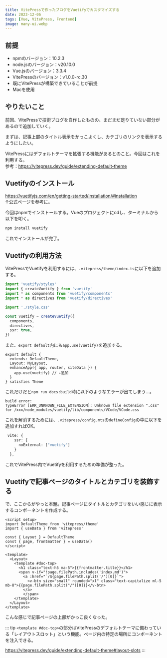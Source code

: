 ```yaml
---
title: VitePressで作ったブログをVuetifyでカスタマイズする
date: 2023-12-06
tags: [Vue, VitePress, Frontend]
image: many-ui.webp
---
```


## 前提
* npmのバージョン：10.2.3
* node.jsのバージョン：v20.10.0
* Vue.jsのバージョン：3.3.4
* VitePressのバージョン：v1.0.0-rc.30
* 既にVitePressが構築できていることが前提
* Macを使用


## やりたいこと
前回、VitePressで技術ブログを自作したものの、まだまだ足りていない部分があるので追加していく。

まずは、記事上部のタイトル表示をかっこよくし、カテゴリのリンクを表示するようにしたい。
    
VitePressにはデフォルトテーマを拡張する機能があるとのこと。今回はこれを利用する。  
参考：https://vitepress.dev/guide/extending-default-theme 


## Vuetifyのインストール
https://vuetifyjs.com/en/getting-started/installation/#installation  
↑公式ページを参考に。  
  
今回はnpmでインストールする。Vueのプロジェクトにcdし、ターミナルから以下を叩く。

```zsh
npm install vuetify
```
  
これでインストールが完了。


## Vuetifyの利用方法
VitePressでVuetifyを利用するには、`.vitepress/theme/index.ts`に以下を追加する。

```ts
import 'vuetify/styles'
import { createVuetify } from 'vuetify'
import * as components from 'vuetify/components'
import * as directives from 'vuetify/directives'

import './style.css'

const vuetify = createVuetify({
  components,
  directives,
  ssr: true,
})
```

また、`export default`内にも`app.use(vuetify)`を追加する。
  
```ts{5}
export default {
  extends: DefaultTheme,
  Layout: MyLayout,
  enhanceApp({ app, router, siteData }) {
    app.use(vuetify) // ←追加
  }
} satisfies Theme
```

これだけだと`npm run docs:build`時に以下のようなエラーが出てしまう…。
  
```
build error:
TypeError [ERR_UNKNOWN_FILE_EXTENSION]: Unknown file extension ".css" for /xxx/node_modules/vuetify/lib/components/VCode/VCode.css
```

これを解消するためには、`.vitepress/config.mts`の`defineConfig`の中に以下を追加すればOK。
  
```ts
 vite: {
    ssr: {
      noExternal: ["vuetify"]
    }
  },
```

これでVitePress内でVuetifyを利用するための準備が整った。


## Vuetifyで記事ページのタイトルとカテゴリを装飾する
で、ここからがやっと本題。記事ページにタイトルとカテゴリをいい感じに表示するコンポーネントを作成する。

```vue
<script setup>
import DefaultTheme from 'vitepress/theme'
import { useData } from 'vitepress'

const { Layout } = DefaultTheme
const { page, frontmatter } = useData()
</script>

<template>
  <Layout>
    <template #doc-top>
      <h1 class="text-h5 ma-5">{{frontmatter.title}}</h1>
      <span v-if="!page.filePath.includes('index.md')">
        <a :href="`/${page.filePath.split('/')[0]}`">
          <v-btn size="small" rounded="xl" class="text-capitalize ml-5 mb-8">{{page.filePath.split("/")[0]}}</v-btn>
        </a>
        </span>
    </template>
  </Layout>
</template>
```

こんな感じで記事ページの上部がかっこ良くなった。

::: tip
`<template #doc-top>`の部分はVitePressのデフォルトテーマに備わっている「レイアウトスロット」という機能。ページ内の特定の場所にコンポーネントを注入できる。

https://vitepress.dev/guide/extending-default-theme#layout-slots
:::